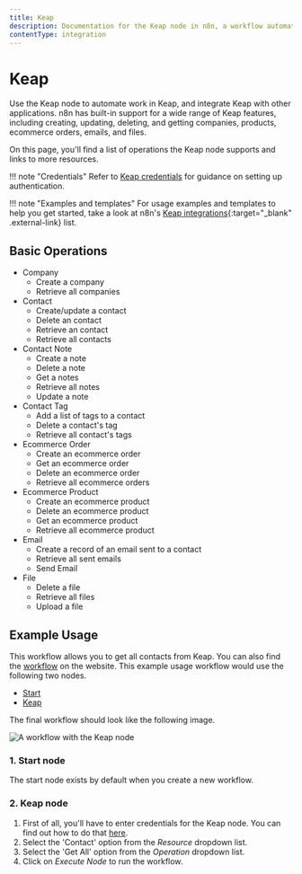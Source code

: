 ```yaml
---
title: Keap
description: Documentation for the Keap node in n8n, a workflow automation platform. Includes details of operations and configuration, and links to examples and credentials information.
contentType: integration
---
```


# Keap

Use the Keap node to automate work in Keap, and integrate Keap with other applications. n8n has built-in support for a wide range of Keap features, including creating, updating, deleting, and getting companies, products, ecommerce orders, emails, and files. 

On this page, you'll find a list of operations the Keap node supports and links to more resources.

!!! note "Credentials"
    Refer to [Keap credentials](/integrations/builtin/credentials/keap/) for guidance on setting up authentication. 

!!! note "Examples and templates"
    For usage examples and templates to help you get started, take a look at n8n's [Keap integrations](https://n8n.io/integrations/keap/){:target="_blank" .external-link} list.



## Basic Operations

* Company
    * Create a company
    * Retrieve all companies
* Contact
    * Create/update a contact
    * Delete an contact
    * Retrieve an contact
    * Retrieve all contacts
* Contact Note
    * Create a note
    * Delete a note
    * Get a notes
    * Retrieve all notes
    * Update a note
* Contact Tag
    * Add a list of tags to a contact
    * Delete a contact's tag
    * Retrieve all contact's tags
* Ecommerce Order
    * Create an ecommerce order
    * Get an ecommerce order
    * Delete an ecommerce order
    * Retrieve all ecommerce orders
* Ecommerce Product
    * Create an ecommerce product
    * Delete an ecommerce product
    * Get an ecommerce product
    * Retrieve all ecommerce product
* Email
    * Create a record of an email sent to a contact
    * Retrieve all sent emails
    * Send Email
* File
    * Delete a file
    * Retrieve all files
    * Upload a file

## Example Usage

This workflow allows you to get all contacts from Keap. You can also find the [workflow](https://n8n.io/workflows/553) on the website. This example usage workflow would use the following two nodes.
- [Start](/integrations/builtin/core-nodes/n8n-nodes-base.start/)
- [Keap]()

The final workflow should look like the following image.

![A workflow with the Keap node](/_images/integrations/builtin/app-nodes/keap/workflow.png)

### 1. Start node

The start node exists by default when you create a new workflow.

### 2. Keap node

1. First of all, you'll have to enter credentials for the Keap node. You can find out how to do that [here](/integrations/builtin/credentials/keap/).
2. Select the 'Contact' option from the *Resource* dropdown list.
3. Select the 'Get All' option from the *Operation* dropdown list.
4. Click on *Execute Node* to run the workflow.

